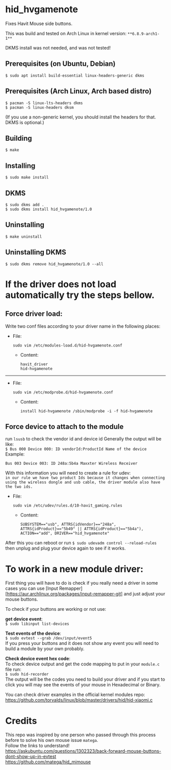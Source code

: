 # hid_hvgamenote
Fixes Havit Mouse side buttons.

This was build and tested on Arch Linux in kernel version: `**6.8.9-arch1-1**`

DKMS install was not needed, and was not tested!

## Prerequisites (on Ubuntu, Debian)
    $ sudo apt install build-essential linux-headers-generic dkms
## Prerequisites (Arch Linux, Arch based distro)
    $ pacman -S linux-lts-headers dkms
    $ pacman -S linux-headers dksm
    
(If you use a non-generic kernel, you should install the headers for that. DKMS is optional.)
## Building
    $ make
## Installing
    $ sudo make install
## DKMS
    $ sudo dkms add .
    $ sudo dkms install hid_hvgamenote/1.0
## Uninstalling
    $ make uninstall
## Uninstalling DKMS
    $ sudo dkms remove hid_hvgamenote/1.0 --all



# If the driver does not load automatically try the steps bellow.

## Force driver load:

Write two conf files according to your driver name in the following places:
- File:
    ```
    sudo vim /etc/modules-load.d/hid-hvgamenote.conf
    ```
    - Content:
        ```
        havit_driver
        hid-hvgamenote
        ```
-------------
- File:
    ```
    sudo vim /etc/modprobe.d/hid-hvgamenote.conf
    ```
    - Content:
        ```
        install hid-hvgamenote /sbin/modprobe -i -f hid-hvgamenote
        ```


## Force device to attach to the module

run `lsusb` to check the vendor id and device id
Generally the output will be like:  
`$ Bus 000 Device 000: ID vendorId:ProductId Name of the device` 
Example:
```
Bus 003 Device 003: ID 248a:5b4a Maxxter Wireless Receiver
```

With this information you will need to create a rule for udev:  
`in our rule we have two product Ids because it changes when connecting using the wireless dongle and usb cable, the driver module also have the two ids.`
- File:
    ```
    sudo vim /etc/udev/rules.d/10-havit_gaming.rules 
    ```
    - Content:
        ```
        SUBSYSTEM=="usb", ATTRS{idVendor}=="248a", ATTRS{idProduct}=="5b49" || ATTRS{idProduct}=="5b4a"), ACTION=="add", DRIVER=="hid_hvgamenote"
        ```

After this you can reboot or run `$ sudo udevadm control --reload-rules` then unplug and plug your device again to see if it works.


# To work in a new module driver:

First thing you will have to do is check if you really need a driver in some cases you can use [Input Remapper][https://aur.archlinux.org/packages/input-remapper-git] and just adjust your mouse buttons.

To check if your buttons are working or not use:

**get device event**:  
    `$ sudo libinput list-devices`

**Test events of the device**:  
    `$ sudo evtest --grab /dev/input/event5`  
If you press your buttons and it does not show any event you will need to build a module by your own probably.

**Check device event hex code**:  
To check device output and get the code mapping to put in your `module.c` file run:  
    `$ sudo hid-recorder`  
The output will be the codes you need to build your driver and if you start to click you will may see the events of your mouse in Hexadecimal or Binary.  

You can check driver examples in the official kernel modules repo: https://github.com/torvalds/linux/blob/master/drivers/hid/hid-xiaomi.c

# Credits

This repo was inspired by one person who passed through this process before to solve his own mouse issue `matega`.  
Follow the links to understand!  
https://askubuntu.com/questions/1302323/back-forward-mouse-buttons-dont-show-up-in-evtest  
https://github.com/matega/hid_mimouse  

